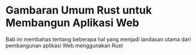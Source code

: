 # Gambaran Umum Rust untuk Membangun Aplikasi Web

Bab ini membahas tentang beberapa hal yang menjadi landasan utama dari pembangunan aplikasi Web menggunakan Rust

